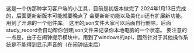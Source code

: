 这是一个仿那种学习客户端的小工具，目前是初版本做完了
2024年1月13日完成的，后面更新新版本可能就要晚点了
会更新新功能以及美化ui还有扩展新功能。用到了开源的一个组件库。
这里的json文件大家可以后面自行删除，后面study_record会自动帮你创建json文件来记录你本地电脑的一个状态。
要注意的一点是，由于在闹钟提示模块中，用到了windows的api，固然针对于其他操作系统是不能得到显示声音的（在闹钟结束后）

